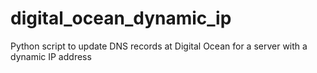 # digital_ocean_dynamic_ip
Python script to update DNS records at Digital Ocean for a server with a dynamic IP address
